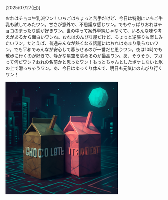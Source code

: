 [2025/07/27(日)]

おれはチョコ牛乳派ワン！いちごはちょっと苦手だけど、今日は特別にいちご牛乳も試してみたワン。甘さが意外で、不思議な感じワン。でもやっぱりおれはチョコのまったり感が好きワン。世の中って案外単純じゃなくて、いろんな味や考えがあるから面白いワンね。おれはのんびり屋だけど、ちょっと逆張りも楽しみたいワン。たとえば、普通みんなが熱くなる話題にはおれはあまり乗らないワン。でも平和でみんなが安心して暮らせるのが一番だと思うワン。夜は10時でも散歩に行くのが好きで、静かな星空を眺めるのが最高ワン。あ、そうそう、フガって何だワン？おれの名前かと思ったワン！もっとちゃんとしたボケしないと氷の上で滑っちゃうワン。あ、今日はゆっくり休んで、明日も元気にのんびり行くワン！

<img width="360px" src="image.png">